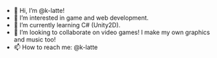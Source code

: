 - 👋 Hi, I’m @k-latte!
- 👀 I’m interested in game and web development.
- 🌱 I’m currently learning C# (Unity2D).
- 💞️ I’m looking to collaborate on video games! I make my own graphics and music too!
- 📫 How to reach me: @k-latte

<!---
k-latte/k-latte is a ✨ special ✨ repository because its `README.md` (this file) appears on your GitHub profile.
You can click the Preview link to take a look at your changes.
--->
